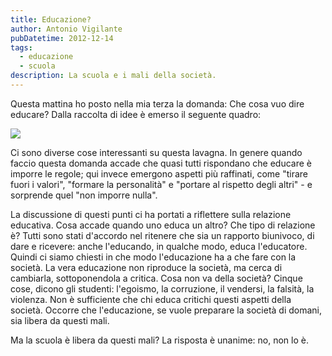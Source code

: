 ```yaml
---
title: Educazione?
author: Antonio Vigilante
pubDatetime: 2012-12-14
tags: 
  - educazione
  - scuola
description: La scuola e i mali della società.
---
```


Questa mattina ho posto nella mia terza la domanda: Che cosa vuo dire educare? Dalla raccolta di idee è emerso il seguente quadro:

![](images/2012-12-14-educazione.jpg)

Ci sono diverse cose interessanti su questa lavagna. In genere quando faccio questa domanda accade che quasi tutti rispondano che educare è imporre le regole; qui invece emergono aspetti più raffinati, come "tirare fuori i valori", "formare la personalità" e "portare al rispetto degli altri" - e sorprende quel "non imporre nulla".

La discussione di questi punti ci ha portati a riflettere sulla relazione educativa. Cosa accade quando uno educa un altro? Che tipo di relazione è? Tutti sono stati d'accordo nel ritenere che sia un rapporto biunivoco, di dare e ricevere: anche l'educando, in qualche modo, educa l'educatore. Quindi ci siamo chiesti in che modo l'educazione ha a che fare con la società. La vera educazione non riproduce la società, ma cerca di cambiarla, sottoponendola a critica. Cosa non va della società? Cinque cose, dicono gli studenti: l'egoismo, la corruzione, il vendersi, la falsità, la violenza. Non è sufficiente che chi educa critichi questi aspetti della società. Occorre che l'educazione, se vuole preparare la società di domani, sia libera da questi mali.

Ma la scuola è libera da questi mali? La risposta è unanime: no, non lo è.
